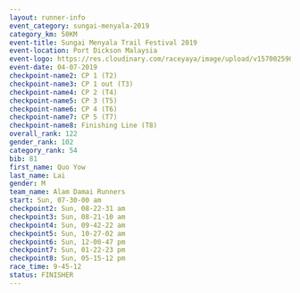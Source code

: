 ```yaml
---
layout: runner-info 
event_category: sungai-menyala-2019 
category_km: 50KM 
event-title: Sungai Menyala Trail Festival 2019 
event-location: Port Dickson Malaysia 
event-logo: https://res.cloudinary.com/raceyaya/image/upload/v1570025907/logo/smft_rwzxh1.jpg 
event-date: 04-07-2019 
checkpoint-name2: CP 1 (T2) 
checkpoint-name3: CP 1 out (T3) 
checkpoint-name4: CP 2 (T4) 
checkpoint-name5: CP 3 (T5) 
checkpoint-name6: CP 4 (T6) 
checkpoint-name7: CP 5 (T7) 
checkpoint-name8: Finishing Line (T8) 
overall_rank: 122
gender_rank: 102
category_rank: 54
bib: 81
first_name: Quo Yow
last_name: Lai
gender: M
team_name: Alam Damai Runners
start: Sun, 07-30-00 am
checkpoint2: Sun, 08-22-31 am
checkpoint3: Sun, 08-21-10 am
checkpoint4: Sun, 09-42-22 am
checkpoint5: Sun, 10-27-02 am
checkpoint6: Sun, 12-00-47 pm
checkpoint7: Sun, 01-22-23 pm
checkpoint8: Sun, 05-15-12 pm
race_time: 9-45-12
status: FINISHER
---
```

